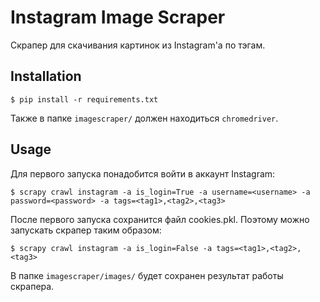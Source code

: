 # Instagram Image Scraper
Скрапер для скачивания картинок из Instagram'а по тэгам.

## Installation
```
$ pip install -r requirements.txt
```
Также в папке `imagescraper/` должен находиться `chromedriver`.

## Usage
Для первого запуска понадобится войти в аккаунт Instagram:
```
$ scrapy crawl instagram -a is_login=True -a username=<username> -a password=<password> -a tags=<tag1>,<tag2>,<tag3>
```
После первого запуска сохранится файл cookies.pkl. Поэтому можно запускать скрапер таким образом:
```
$ scrapy crawl instagram -a is_login=False -a tags=<tag1>,<tag2>,<tag3>
```
В папке `imagescraper/images/` будет сохранен результат работы скрапера.